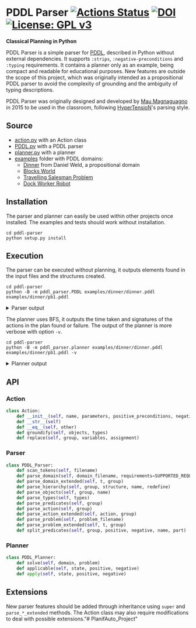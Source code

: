 # PDDL Parser [![Actions Status](https://github.com/pucrs-automated-planning/pddl-parser/workflows/build/badge.svg)](https://github.com/pucrs-automated-planning/pddl-parser/actions) [![DOI](https://zenodo.org/badge/DOI/10.5281/zenodo.4391071.svg)](https://doi.org/10.5281/zenodo.4391071) [![License: GPL v3](https://img.shields.io/badge/License-GPLv3-blue.svg)](https://www.gnu.org/licenses/gpl-3.0)
**Classical Planning in Python**

PDDL Parser is a simple parser for [PDDL](https://en.wikipedia.org/wiki/Planning_Domain_Definition_Language), described in Python without external dependencies.
It supports ``:strips``, ``:negative-preconditions`` and ``:typing`` requirements.
It contains a planner only as an example, being compact and readable for educational purposes.
New features are outside the scope of this project, which was originally intended as a propositional PDDL parser to avoid the complexity of grounding and the ambiguity of typing descriptions.

PDDL Parser was originally designed and developed by [Mau Magnaguagno](https://github.com/Maumagnaguagno) in 2015 to be used in the classroom, following [HyperTensioN](https://github.com/Maumagnaguagno/HyperTensioN)'s parsing style.

## Source
- [action.py](pddl_parser/action.py) with an Action class
- [PDDL.py](pddl_parser/PDDL.py) with a PDDL parser
- [planner.py](pddl_parser/planner.py) with a planner
- [examples](examples/) folder with PDDL domains:
  - [Dinner](examples/dinner) from Daniel Weld, a propositional domain
  - [Blocks World](examples/blocksworld)
  - [Travelling Salesman Problem](examples/tsp)
  - [Dock Worker Robot](examples/dwr)

## Installation
The parser and planner can easily be used within other projects once installed.
The examples and tests should work without installation.

```Shell
cd pddl-parser
python setup.py install
```

## Execution
The parser can be executed without planning, it outputs elements found in the input files and the structures created.

```Shell
cd pddl-parser
python -B -m pddl_parser.PDDL examples/dinner/dinner.pddl examples/dinner/pb1.pddl
```

<details><summary>Parser output</summary>

```Shell
----------------------------
['define',
 ['domain', 'dinner'],
 [':requirements', ':strips'],
 [':predicates', ['clean'], ['dinner'], ['quiet'], ['present'], ['garbage']],
 [':action', 'cook', ':precondition', ['clean'], ':effect', ['dinner']],
 [':action', 'wrap', ':precondition', ['quiet'], ':effect', ['present']],
 [':action',
  'carry',
  ':precondition',
  ['garbage'],
  ':effect',
  ['and', ['not', ['garbage']], ['not', ['clean']]]],
 [':action',
  'dolly',
  ':precondition',
  ['garbage'],
  ':effect',
  ['and', ['not', ['garbage']], ['not', ['quiet']]]]]
----------------------------
['define',
 ['problem', 'pb1'],
 [':domain', 'dinner'],
 [':init', ['garbage'], ['clean'], ['quiet']],
 [':goal', ['and', ['dinner'], ['present'], ['not', ['garbage']]]]]
----------------------------
Domain name: dinner
action: cook
  parameters: []
  positive_preconditions: [['clean']]
  negative_preconditions: []
  add_effects: [['dinner']]
  del_effects: []

action: wrap
  parameters: []
  positive_preconditions: [['quiet']]
  negative_preconditions: []
  add_effects: [['present']]
  del_effects: []

action: carry
  parameters: []
  positive_preconditions: [['garbage']]
  negative_preconditions: []
  add_effects: []
  del_effects: [['garbage'], ['clean']]

action: dolly
  parameters: []
  positive_preconditions: [['garbage']]
  negative_preconditions: []
  add_effects: []
  del_effects: [['garbage'], ['quiet']]

----------------------------
Problem name: pb1
Objects: {}
State: [['garbage'], ['clean'], ['quiet']]
Positive goals: [['dinner'], ['present']]
Negative goals: [['garbage']]
```
</details>

The planner uses BFS, it outputs the time taken and signatures of the actions in the plan found or failure.
The output of the planner is more verbose with option ``-v``.

```Shell
cd pddl-parser
python -B -m pddl_parser.planner examples/dinner/dinner.pddl examples/dinner/pb1.pddl -v
```

<details><summary>Planner output</summary>

```Shell
Time: 0.00200009346008s
plan:
action: cook
  parameters: []
  positive_preconditions: [['clean']]
  negative_preconditions: []
  add_effects: [['dinner']]
  del_effects: []

action: wrap
  parameters: []
  positive_preconditions: [['quiet']]
  negative_preconditions: []
  add_effects: [['present']]
  del_effects: []

action: carry
  parameters: []
  positive_preconditions: [['garbage']]
  negative_preconditions: []
  add_effects: []
  del_effects: [['garbage'], ['clean']]
```
</details>

## API

### Action
```Python
class Action:
    def __init__(self, name, parameters, positive_preconditions, negative_preconditions, add_effects, del_effects)
    def __str__(self)
    def __eq__(self, other)
    def groundify(self, objects, types)
    def replace(self, group, variables, assignment)
```

### Parser
```Python
class PDDL_Parser:
    def scan_tokens(self, filename)
    def parse_domain(self, domain_filename, requirements=SUPPORTED_REQUIREMENTS)
    def parse_domain_extended(self, t, group)
    def parse_hierarchy(self, group, structure, name, redefine)
    def parse_objects(self, group, name)
    def parse_types(self, types)
    def parse_predicates(self, group)
    def parse_action(self, group)
    def parse_action_extended(self, action, group)
    def parse_problem(self, problem_filename)
    def parse_problem_extended(self, t, group)
    def split_predicates(self, group, positive, negative, name, part)
```

### Planner
```Python
class PDDL_Planner:
    def solve(self, domain, problem)
    def applicable(self, state, positive, negative)
    def apply(self, state, positive, negative)
```

## Extensions
New parser features should be added through inheritance using ``super`` and ``parse_*_extended`` methods.
The Action class may also require modifications to deal with possible extensions."# PlanifAuto_Project" 
